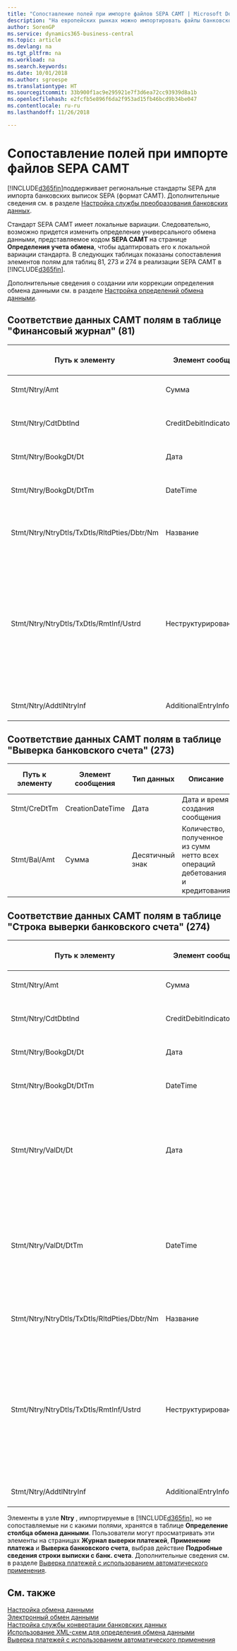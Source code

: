 ```yaml
---
title: "Сопоставление полей при импорте файлов SEPA CAMT | Microsoft Docs"
description: "На европейских рынках можно импортировать файлы банковской выписки в региональные стандарты SEPA."
author: SorenGP
ms.service: dynamics365-business-central
ms.topic: article
ms.devlang: na
ms.tgt_pltfrm: na
ms.workload: na
ms.search.keywords: 
ms.date: 10/01/2018
ms.author: sgroespe
ms.translationtype: HT
ms.sourcegitcommit: 33b900f1ac9e295921e7f3d6ea72cc93939d8a1b
ms.openlocfilehash: e2fcfb5e896f6da2f953ad15fb46bcd9b34be047
ms.contentlocale: ru-ru
ms.lasthandoff: 11/26/2018

---
```

# <a name="field-mapping-when-importing-sepa-camt-files"></a>Сопоставление полей при импорте файлов SEPA CAMT
[!INCLUDE[d365fin](includes/d365fin_md.md)]поддерживает региональные стандарты SEPA для импорта банковских выписок SEPA (формат CAMT). Дополнительные сведения см. в разделе [Настройка службы преобразования банковских данных](bank-how-setup-bank-data-conversion-service.md).  

 Стандарт SEPA CAMT имеет локальные вариации. Следовательно, возможно придется изменить определение универсального обмена данными, представляемое кодом **SEPA CAMT** на странице **Определения учета обмена**, чтобы адаптировать его к локальной вариации стандарта. В следующих таблицах показаны сопоставления элементов полям для таблиц 81, 273 и 274 в реализации SEPA CAMT в [!INCLUDE[d365fin](includes/d365fin_md.md)].  

 Дополнительные сведения о создании или коррекции определения обмена данными см. в разделе [Настройка определений обмена данными](across-how-to-set-up-data-exchange-definitions.md).  

## <a name="camt-data-mapping-to-fields-in-the-general-journal-table-81"></a>Соответствие данных CAMT полям в таблице "Финансовый журнал" (81)  

|Путь к элементу|Элемент сообщения|Тип данных|Описание|Идентификатор отрицательного знака|Номер поля|Имя поля|  
|------------------|---------------------|---------------|-----------------|-------------------------------|---------------|----------------|  
|Stmt/Ntry/Amt|Сумма|Десятичный знак|Количество денег в операции денежных средств||13|Сумма|  
|Stmt/Ntry/CdtDbtInd|CreditDebitIndicator|Текст|Указывает, является ли операция кредитной или дебетовой|DBIT|13|Сумма|  
|Stmt/Ntry/BookgDt/Dt|Дата|Дата|Дата учета операции на счету в книгах держателя счета.||5|Дата учета|  
|Stmt/Ntry/BookgDt/DtTm|DateTime|DateTime|Дата и время учета операции на счете в книгах держателя счета.||5|Дата учета|  
|Stmt/Ntry/NtryDtls/TxDtls/RltdPties/Dbtr/Nm|Название|Текст|Имя инстанции, которая должна (конечному) кредитору сумму денег||1221|Сведения о плательщике|  
|Stmt/Ntry/NtryDtls/TxDtls/RmtInf/Ustrd|Неструктурировано|Текст|Сведения, предоставляемые для включения сопоставления/выверки операции с товарами, для оплаты которых предназначен платеж, например коммерческие счета в системе дебиторской задолженности, в неструктурированной форме.||8|Описание|  
|Stmt/Ntry/AddtlNtryInf|AdditionalEntryInformation|Текст|Дополнительные сведения об операции||1222|Информация о транзакции|  

## <a name="camt-data-mapping-to-fields-in-the-bank-acc-reconciliation-table-273"></a>Соответствие данных CAMT полям в таблице "Выверка банковского счета" (273)  

|Путь к элементу|Элемент сообщения|Тип данных|Описание|Идентификатор отрицательного знака|Номер поля|Имя поля|  
|------------------|---------------------|---------------|-----------------|-------------------------------|---------------|----------------|  
|Stmt/CreDtTm|CreationDateTime|Дата|Дата и время создания сообщения||3|Дата выписки|  
|Stmt/Bal/Amt|Сумма|Десятичный знак|Количество, полученное из сумм нетто всех операций дебетования и кредитования||4|Конечное сальдо выписки|  

## <a name="camt-data-mapping-to-fields-in-the-bank-acc-reconciliation-line-table-274"></a>Соответствие данных CAMT полям в таблице "Строка выверки банковского счета" (274)  

|Путь к элементу|Элемент сообщения|Тип данных|Описание|Идентификатор отрицательного знака|Номер поля|Имя поля|  
|------------------|---------------------|---------------|-----------------|-------------------------------|---------------|----------------|  
|Stmt/Ntry/Amt|Сумма|Десятичный знак|Количество денег в операции денежных средств||7|Сумма по выписке|  
|Stmt/Ntry/CdtDbtInd|CreditDebitIndicator|Текст|Указывает, является ли операция кредитной или дебетовой|DBIT|7|Сумма по выписке|  
|Stmt/Ntry/BookgDt/Dt|Дата|Дата|Дата учета операции на счету в книгах держателя счета.||5|Дата транзакции|  
|Stmt/Ntry/BookgDt/DtTm|DateTime|DateTime|Дата и время учета операции на счете в книгах держателя счета.||5|Дата транзакции|  
|Stmt/Ntry/ValDt/Dt|Дата|Дата|Дата, когда основные средства становятся доступными владельцу счета в случае кредитной операции или перестают быть доступны в случае операции дебетования||12|Дата стоимости|  
|Stmt/Ntry/ValDt/DtTm|DateTime|DateTime|Дата и время, когда основные средства становятся доступными владельцу счета в случае кредитной операции или перестают быть доступны в случае операции дебетования||12|Дата стоимости|  
|Stmt/Ntry/NtryDtls/TxDtls/RltdPties/Dbtr/Nm|Название|Текст|Имя инстанции, которая должна (конечному) кредитору сумму денег||15|Сведения о плательщике|  
|Stmt/Ntry/NtryDtls/TxDtls/RmtInf/Ustrd|Неструктурировано|Текст|Сведения, предоставляемые для включения сопоставления/выверки операции с товарами, для оплаты которых предназначен платеж, например коммерческие счета в системе дебиторской задолженности, в неструктурированной форме.||6|Описание|  
|Stmt/Ntry/AddtlNtryInf|AdditionalEntryInformation|Текст|Дополнительные сведения об операции||16|Информация о транзакции|  

 Элементы в узле **Ntry** , импортируемые в [!INCLUDE[d365fin](includes/d365fin_md.md)], но не сопоставляемые ни с какими полями, хранятся в таблице **Определение столбца обмена данными**. Пользователи могут просматривать эти элементы на страницах **Журнал выверки платежей**, **Применение платежа** и **Выверка банковского счета**, выбрав действие **Подробные сведения строки выписки с банк. счета**. Дополнительные сведения см. в разделе [Выверка платежей с использованием автоматического применения](receivables-how-reconcile-payments-auto-application.md).  
## <a name="see-also"></a>См. также  
[Настройка обмена данными](across-set-up-data-exchange.md)  
[Электронный обмен данными](across-data-exchange.md)  
[Настройка службы конвертации банковских данных](bank-how-setup-bank-data-conversion-service.md)   
[Использование XML-схем для определения обмена данными](across-how-to-use-xml-schemas-to-prepare-data-exchange-definitions.md)  
[Выверка платежей с использованием автоматического применения](receivables-how-reconcile-payments-auto-application.md)  

